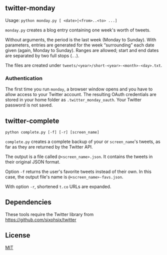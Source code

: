 ## twitter-monday

Usage: `python monday.py [ <date>|<from>..<to> ...]`

`monday.py` creates a blog entry containing one week's worth of tweets.

Without arguments, the period is the last week (Monday to Sunday). With
parameters, entries are generated for the week “surrounding” each date given
(again, Monday to Sunday). Ranges are allowed; start and end dates are
separated by two full stops (`..`).

The files are created under `tweets/<year>/short-<year>-<month>-<day>.txt`.

### Authentication

The first time you run `monday`, a browser window opens and you have to allow
access to your Twitter account. The resulting OAuth credentials are stored in
your home folder as `.twitter_monday_oauth`. Your Twitter password is not
saved.

## twitter-complete

`python complete.py [-f] [-r] [screen_name]`

`complete.py` creates a complete backup of your or `screen_name`'s tweets, as
far as they are returned by the Twitter API.

The output is a file called `@<screen_name>.json`. It contains the tweets in
their original JSON format.

Option `-f` returns the user's favorite tweets instead of their own. In this
case, the output file's name is `@<screen_name>-favs.json`.

With option `-r`, shortened `t.co` URLs are expanded.

## Dependencies

These tools require the Twitter library from https://github.com/sixohsix/twitter

## License

[MIT](LICENSE)

<!-- vim: set tw=78: -->
